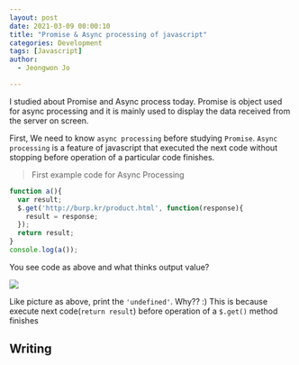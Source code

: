 ```yaml
---
layout: post
date: 2021-03-09 00:00:10
title: "Promise & Async processing of javascript"
categories: Development
tags: [Javascript]
author:
  - Jeongwon Jo

---
```

I studied about Promise and Async process today. Promise is object used for async processing and it is mainly used to display the data received from the server on screen.

First, We need to know `async processing` before studying `Promise`. `Async processing` is a feature of javascript that executed the next code without stopping before operation of a particular code finishes.

> First example code for Async Processing 

```javascript
function a(){
  var result;
  $.get('http://burp.kr/product.html', function(response){
    result = response;
  });
  return result;
}
console.log(a());
```
You see code as above and what thinks output value?

![](https://github.com/wjddnjs33/image/blob/main/async/async-1.png?raw=true)

Like picture as above, print the `'undefined'`. Why?? :) This is because execute next code(`return result`) before operation of a  `$.get()` method finishes

Writing
---
